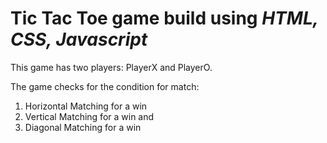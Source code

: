 # Tic Tac Toe game build using _HTML, CSS, Javascript_

This game has two players: PlayerX and PlayerO.

The game checks for the condition for match:

1. Horizontal Matching for a win
2. Vertical Matching for a win and
3. Diagonal Matching for a win
